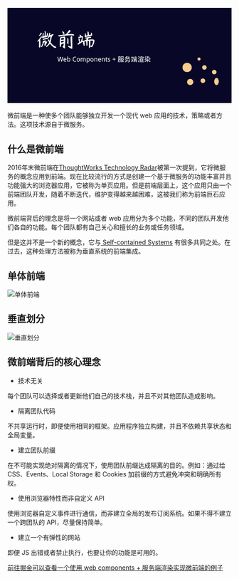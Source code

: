 ![head-img](./head-img.png)

微前端是一种使多个团队能够独立开发一个现代 web 应用的技术，策略或者方法。这项技术源自于微服务。

## 什么是微前端

2016年末微前端在[ThoughtWorks Technology Radar](https://www.thoughtworks.com/radar/techniques/micro-frontends)被第一次提到，它将微服务的概念应用到前端。现在比较流行的方式是创建一个基于微服务的功能丰富并且功能强大的浏览器应用，它被称为单页应用。但是前端层面上，这个应用只由一个前端团队开发，随着不断迭代，维护变得越来越困难，这被我们称为前端巨石应用。

微前端背后的理念是将一个网站或者 web 应用分为多个功能，不同的团队开发他们各自的功能。每个团队都有自己关心和擅长的业务或任务领域。

但是这并不是一个新的概念，它与[ Self-contained Systems](http://scs-architecture.org/) 有很多共同之处。在过去，这种处理方法被称为垂直系统的前端集成。

## 单体前端

![单体前端](https://micro-frontends.org/ressources/diagrams/organisational/monolith-frontback-microservices.png)

## 垂直划分

![垂直划分](https://micro-frontends.org/ressources/diagrams/organisational/verticals-headline.png)

## 微前端背后的核心理念

- 技术无关

每个团队可以选择或者更新他们自己的技术栈，并且不对其他团队造成影响。

- 隔离团队代码

不共享运行时，即便使用相同的框架。应用程序独立构建，并且不依赖共享状态和全局变量。

- 建立团队前缀

在不可能实现绝对隔离的情况下，使用团队前缀达成隔离的目的。例如：通过给 CSS、Events、Local Storage 和 Cookies 加前缀的方式避免冲突和明确所有权。

- 使用浏览器特性而非自定义 API

使用浏览器自定义事件进行通信，而非建立全局的发布订阅系统。如果不得不建立一个跨团队的 API，尽量保持简单。

- 建立一个有弹性的网站

即便 JS 出错或者禁止执行，也要让你的功能是可用的。

[前往掘金可以查看一个使用 web components + 服务端渲染实现微前端的例子](./)
